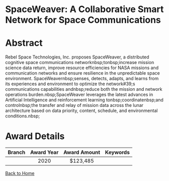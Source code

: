 
SpaceWeaver: A Collaborative Smart Network for Space Communications
===================================================================

# Abstract


Rebel Space Technologies, Inc. proposes SpaceWeaver, a distributed cognitive space communications networknbsp;tonbsp;increase mission science data return, improve resource efficiencies for NASA missions and communication networks and ensure resilience in the unpredictable space environment. SpaceWeavernbsp;senses, detects, adapts, and learns from its experiences and environment to optimize the network#39;s communications capabilities andnbsp;reduce both the mission and network operations burden.nbsp;SpaceWeaver leverages the latest advances in Artificial Intelligence and reinforcement learning tonbsp;coordinatenbsp;and controlnbsp;the transfer and relay of mission data across the lunar architecture based on data priority, content, schedule, and environmental conditions.nbsp;  

# Award Details

|Branch|Award Year|Award Amount|Keywords|
| :---: | :---: | :---: | :---: |
||2020|$123,485||
  
  


[Back to Home](https://github.com/chrischow/dod_sbir_awards#689)
